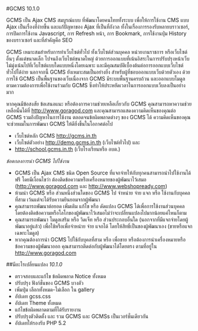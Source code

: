#GCMS 10.1.0

GCMS เป็น Ajax CMS สมบูรณ์แบบ ที่พัฒนาโดยคนไทยทั้งระบบ เพื่อให้การใช้งาน CMS แบบ Ajax เป็นเรื่องที่ง่ายขึ้น และแก้ปัญหาของ Ajax ที่เป็นที่กังวล ทั้งในเรื่องการรองรับหลายบราวเซอร์, การปิดการใช้งาน Javascript, การ Refresh หน้า, การ Bookmark, การใช้งานปุ่ม History ของบราวเซอร์ และที่สำคัญคือ SEO

GCMS เหมาะสมสำหรับการทำเว็บไซต์ทั่วไป ทั้งเว็บไซต์ส่วนบุคคล หน่วยงานราชการ หรือเว็บไซต์อื่นๆ ตั้งแต่ขนาดเล็ก ไปจนถึงเว็บไซต์ขนาดใหญ่ ด้วยการออกแบบที่เน้นอิสระในการปรับปรุงหน้าเว็บ ไม่มุ่งเน้นไปที่เว็บไซต์แบบใดแบบหนึ่งโดยเฉพาะ และมีคุณสมบัติเบื้องต้นต่อการออกแบบเว็บไซต์ทั่วไปได้ง่าย นอกจากนี้ GCMS ยังเหมาะสมเป็นอย่างยิ่ง สำหรับผู้ที่ชอบออกแบบเว็บด้วยตัวเอง ด้วยการใช้ GCMS เป็นพื้นฐานของเว็บเนื่องจาก GCMS มีระบบพื้นฐานครบถ้วน และออกแบบโมดูลตามความต้องการเพื่อใช้งานร่วมกับ GCMS ซึ่งทำให้ประหยัดเวลาในการออกแบบเว็บลงเป็นอย่างมาก

หากคุณมีข้อสงสัย ข้อเสนอแนะ หรือต้องการความช่วยเหลือเกี่ยวกับ GCMS คุณสามารถหาความช่วยเหลือนั้นได้ที่ http://www.goragod.com และคุณสามารถแสดงความคิดเห็นของคุณต่อ GCMS รวมถึงปัญหาในการใช้งาน ตลอดจนข้อผิดพลาดต่างๆ ของ GCMS ได้ ความคิดเห็นของคุณจะช่วยผมในการพัฒนา GCMS ให้ดียิ่งขึ้นในโอกาศต่อไป

* เว็บไซต์หลัก GCMS http://gcms.in.th
* เว็บไซต์ตัวอย่าง http://demo.gcms.in.th (เว็บไซต์ทั่วไป) และ
* http://school.gcms.in.th (เว็บโรงเรียนหรือ อบต.)

*ข้อตกลงการนำ GCMS ไปใช้งาน*
* GCMS เป็น Ajax CMS ชนิด Open Source ที่แจกจ่ายให้กับทุกคนสามารถนำไปใช้งานได้ ฟรี โดยมีเงื่อนไขว่า ต้องติดข้อความหรือเครื่องหมายของผู้พัฒนาไว้เสมอ (http://www.goragod.com และ http://www.webshopready.com)
* ห้ามนำ GCMS หรือ ส่วนหนึ่งส่วนใดของ GCMS ไป จำหน่าย จ่าย แจก หรือ ใช้งานกับบุคคลที่สาม เว้นแต่จะได้รับความยินยอมจากผู้พัฒนา
* คุณสามารถพัฒนาต่อยอด เพิ่มเติม แก้ไข หรือ ดัดแปลง GCMS ได้เพื่อการใช้งานส่วนบุคคล โดยต้องติดข้อความหรือโลโกของผู้พัฒนาไว้เสมอไม่ว่าจะเปลี่ยนแปลงไปมากน้อยแค่ไหนก็ตาม
* คุณสามารถพัฒนา โมดูลเสริม หรือ วิดเจ็ท หรือ ส่วนประกอบอื่นใด (นอกจากที่มีแจกจ่ายโดยผู้พัฒนาอยู่แล้ว) เพื่อใช้หรือเพื่อจำหน่าย จ่าย แจกได้ โดยให้สิทธิ์เป็นของผู้พัฒนาเอง (ขายหรือแจกเฉพาะโมดูล)
* หากคุณต้องการนำ GCMS ไปใช้กับบุคลที่สาม หรือ เพื่อขาย หรือต้องการนำเครื่องหมายหรือข้อความของผู้พัฒนาออก คุณสามารถติดต่อกับผู้พัฒนาได้โดยตรง ตามที่อยู่ใน http://www.goragod.com

##มีอะไรเปลี่ยนแปลง
*10.1.0*
* ตรวจสอบและแก้ไข ข้อผิดพลาด Notice ทั้งหมด
* ปรับปรุง ฟังก์ชั่นของ GCMS บางตัว
* เพิ่มปุ่ม เลือกทั้งหมด-ไม่เลือก ใน gallery
* อัปเดท gcss.css
* อัปเดท Theme ทั้งหมด
* แก้ไขข้อผิดพลาดตามที่ได้รับรายงาน
* ปรับปรุงตัวติดตั้ง และ รวม GCMS และ GCMSs เป็นเวอร์ชั่นเดียวกัน
* อัปเดทให้รองรับ PHP 5.2